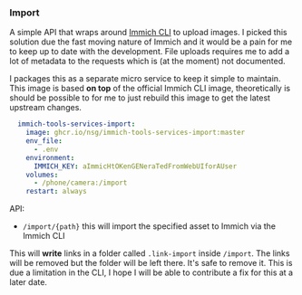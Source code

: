 ### Import

A simple API that wraps around [Immich CLI](https://github.com/immich-app/CLI) to upload images. I picked this solution due the fast moving nature of Immich and it would be a pain for me to keep up to date with the development. File uploads requires me to add a lot of metadata to the requests which is (at the moment) not documented.

I packages this as a separate micro service to keep it simple to maintain. This image is based **on top** of the official Immich CLI image, theoretically is should be possible to for me to just rebuild this image to get the latest upstream changes.

```yaml
  immich-tools-services-import:
    image: ghcr.io/nsg/immich-tools-services-import:master
    env_file:
      - .env
    environment:
      IMMICH_KEY: aImmicHtOKenGENeraTedFromWebUIforAUser
    volumes:
      - /phone/camera:/import
    restart: always

```

API:

* `/import/{path}` this will import the specified asset to Immich via the Immich CLI

This will **write** links in a folder called `.link-import` inside `/import`. The links will be removed but the folder will be left there. It's safe to remove it. This is due a limitation in the CLI, I hope I will be able to contribute a fix for this at a later date.
